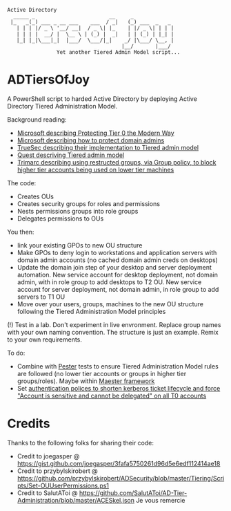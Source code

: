     Active Directory
      _____ _                        __     _             
     |_   _(_) ___ _ __ ___    ___  / _|   (_) ___  _   _ 
       | | | |/ _ \ '__/ __|  / _ \| |_    | |/ _ \| | | |
       | | | |  __/ |  \__ \ | (_) |  _|   | | (_) | |_| |
       |_| |_|\___|_|  |___/  \___/|_|    _/ |\___/ \__, |
                                         |__/       |___/ 
                    Yet another Tiered Admin Model script...

# ADTiersOfJoy
A PowerShell script to harded Active Directory by deploying Active Directory Tiered Administration Model.

Background reading:
* [Microsoft describing Protecting Tier 0 the Modern Way](https://techcommunity.microsoft.com/t5/core-infrastructure-and-security/protecting-tier-0-the-modern-way/bc-p/4239218)
* [Microsoft describing how to protect domain admins](https://learn.microsoft.com/en-us/windows-server/identity/ad-ds/plan/security-best-practices/appendix-f--securing-domain-admins-groups-in-active-directory)
* [TrueSec describing their implementation to Tiered admin model](https://www.truesec.com/security/active-directory-tiering)
* [Quest descriving Tiered admin model](https://blog.quest.com/the-importance-of-tier-0-and-what-it-means-for-active-directory/)
* [Trimarc describing using restructed groups, via Group policy, to block higher tier accounts being used on lower tier machines](https://www.hub.trimarcsecurity.com/post/implementing-controls-in-active-directory-protecting-against-privileged-credential-sprawl)

The code:
* Creates OUs
* Creates security groups for roles and permissions
* Nests permissions groups into role groups
* Delegates permissions to OUs

You then: 
* link your existing GPOs to new OU structure
* Make GPOs to deny login to workstations and application servers with domain admin accounts (no cached domain admin creds on desktops)
* Update the domain join step of your desktop and server deployment automation. New service account for desktop deployment, not domain admin, with in role group to add desktops to T2 OU. New service account for server deployment, not domain admin, in role group to add servers to T1 OU
* Move over your users, groups, machines to the new OU structure following the Tiered Administration Model principles

(!) Test in a lab. Don't experiment in live envronment.  Replace group names with your own naming convention.  The structure is just an example. Remix to your own requirements.

To do: 
* Combine with [Pester](https://pester.io) tests to ensure Tiered Administration Model rules are followed (no lower tier accounts or groups in higher tier groups/roles). Maybe within [Maester framework](https://maester.dev)
* Set [authentication polices to shorten kerberos ticket lifecycle and force "Account is sensitive and cannot be delegated" on all T0 accounts](https://learn.microsoft.com/en-us/windows-server/identity/ad-ds/manage/how-to-configure-protected-accounts#create-a-user-account-audit-for-authentication-policy-with-adac)

# Credits
Thanks to the following folks for sharing their code:
* Credit to joegasper @ https://gist.github.com/joegasper/3fafa5750261d96d5e6edf112414ae18
* Credit to przybylskirobert @ https://github.com/przybylskirobert/ADSecurity/blob/master/Tiering/Scripts/Set-OUUserPermissions.ps1
* Credit to SalutAToi @ https://github.com/SalutAToi/AD-Tier-Administration/blob/master/ACESkel.json  Je vous remercie
